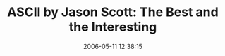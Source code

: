 ---
date: 2006-05-11 12:38:15
link:
  source: delicious
  source_url: https://del.icio.us/roytang
  text: 'ASCII by Jason Scott: The Best and the Interesting'
  url: http://ascii.textfiles.com/archives/000228.html
slug: ascii-by-jason-scott-the-best-and-the-interesting
source: delicious
tags:
- psychology
title: 'ASCII by Jason Scott: The Best and the Interesting'
---
